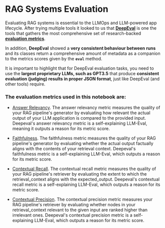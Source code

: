 # RAG Systems Evaluation

Evaluating RAG systems is essential to the LLMOps and LLM-powered app lifecycle. After trying multiple tools
it looked to us that [__DeepEval__](https://github.com/confident-ai/deepeval) is one the tools that gathers
the most comprehensive set of research-backed
[__evaluation metrics__](https://github.com/confident-ai/deepeval?tab=readme-ov-file#-metrics-and-features). 

In addition, __DeepEval__ showed a __very consistent behaviour between runs__ and its classes return a comprehensive amount of
metadata as a companion to the metrics scores given by the __`eval`__ method.

It is important to highlight that for DeepEval evaluation tasks, you need to use the __largest proprietary LLMs, such
as GPT3.5__ that produce __consistent evaluation (judging) results in proper JSON format__, just like DeepEval (and other
tools) require. 

### The evaluation metrics used in this notebook are:
- [Answer Relevancy](https://docs.confident-ai.com/docs/metrics-answer-relevancy).
The answer relevancy metric measures the quality of your RAG pipeline's generator by evaluating
how relevant the actual output of your LLM application is compared to the provided input. Deepeval's answer
relevancy metric is a self-explaining LLM-Eval, meaning it outputs a reason for its metric score.


- [Faithfulness](https://docs.confident-ai.com/docs/metrics-faithfulness). The faithfulness metric measures the quality of your RAG pipeline's generator by evaluating whether the actual output factually aligns with the contents of your retrieval context.
Deepeval's faithfulness metric is a self-explaining LLM-Eval, which outputs a reason for its metric score. 


- [Contextual Recall](https://docs.confident-ai.com/docs/metrics-contextual-recall). The contextual recall metric
measures the quality of your RAG pipeline's retriever by evaluating the extent to which the retrieval_context
aligns with the expected_output. Deepeval's contextual recall metric is a self-explaining LLM-Eval, which
outputs a reason for its metric score.


- [Contextual Precision](https://docs.confident-ai.com/docs/metrics-contextual-precision). The contextual precision
metric measures your RAG pipeline's retriever by evaluating whether nodes in your retrieval_context 
relevant to the given input are ranked higher than irrelevant ones. Deepeval's contextual precision metric
is a self-explaining LLM-Eval, which outputs a reason for its metric score.



